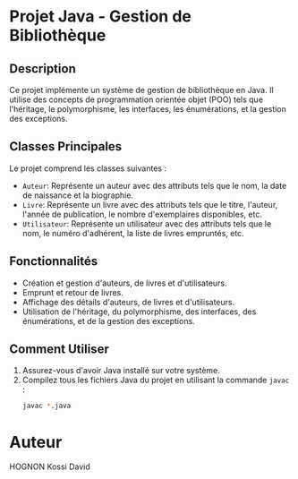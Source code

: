 # Projet Java - Gestion de Bibliothèque

## Description
Ce projet implémente un système de gestion de bibliothèque en Java. Il utilise des concepts de programmation orientée objet (POO) tels que l'héritage, le polymorphisme, les interfaces, les énumérations, et la gestion des exceptions.

## Classes Principales
Le projet comprend les classes suivantes :
- `Auteur`: Représente un auteur avec des attributs tels que le nom, la date de naissance et la biographie.
- `Livre`: Représente un livre avec des attributs tels que le titre, l'auteur, l'année de publication, le nombre d'exemplaires disponibles, etc.
- `Utilisateur`: Représente un utilisateur avec des attributs tels que le nom, le numéro d'adhérent, la liste de livres empruntés, etc.

## Fonctionnalités
- Création et gestion d'auteurs, de livres et d'utilisateurs.
- Emprunt et retour de livres.
- Affichage des détails d'auteurs, de livres et d'utilisateurs.
- Utilisation de l'héritage, du polymorphisme, des interfaces, des énumérations, et de la gestion des exceptions.

## Comment Utiliser
1. Assurez-vous d'avoir Java installé sur votre système.
2. Compilez tous les fichiers Java du projet en utilisant la commande `javac` :
   ```bash
   javac *.java

# Auteur
HOGNON Kossi David
